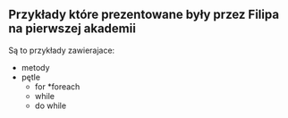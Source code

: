 ## Przykłady które prezentowane były przez Filipa na pierwszej akademii

Są to przykłady zawierajace:
* metody
* pętle
    * for
    *foreach
    * while
    * do while